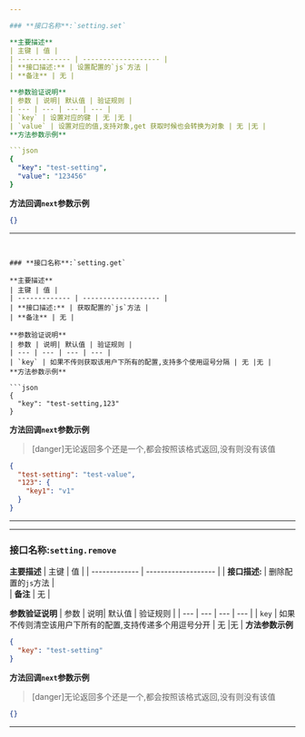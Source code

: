 ```yaml
---

### **接口名称**:`setting.set`

**主要描述**
| 主键 | 值 |
| ------------- | ------------------- |
| **接口描述:** | 设置配置的`js`方法 |  
| **备注** | 无 |

**参数验证说明**
| 参数 | 说明| 默认值 | 验证规则 |
| --- | --- | --- | --- |
| `key` | 设置对应的键 | 无 |无 |
| `value` | 设置对应的值,支持对象,get 获取时候也会转换为对象 | 无 |无 |
**方法参数示例**

```json
{
  "key": "test-setting",
  "value": "123456"
}
```

**方法回调`next`参数示例**

```json
{}
```

---
```


### **接口名称**:`setting.get`

**主要描述**
| 主键 | 值 |
| ------------- | ------------------- |
| **接口描述:** | 获取配置的`js`方法 |  
| **备注** | 无 |

**参数验证说明**
| 参数 | 说明| 默认值 | 验证规则 |
| --- | --- | --- | --- |
| `key` | 如果不传则获取该用户下所有的配置,支持多个使用逗号分隔 | 无 |无 |
**方法参数示例**

```json
{
  "key": "test-setting,123"
}
```

**方法回调`next`参数示例**

> [danger]无论返回多个还是一个,都会按照该格式返回,没有则没有该值

```json
{
  "test-setting": "test-value",
  "123": {
    "key1": "v1"
  }
}
```

---

---

### **接口名称**:`setting.remove`

**主要描述**
| 主键 | 值 |
| ------------- | ------------------- |
| **接口描述:** | 删除配置的`js`方法 |  
| **备注** | 无 |

**参数验证说明**
| 参数 | 说明| 默认值 | 验证规则 |
| --- | --- | --- | --- |
| `key` | 如果不传则清空该用户下所有的配置,支持传递多个用逗号分开 | 无 |无 |
**方法参数示例**

```json
{
  "key": "test-setting"
}
```

**方法回调`next`参数示例**

> [danger]无论返回多个还是一个,都会按照该格式返回,没有则没有该值

```json
{}
```

---
